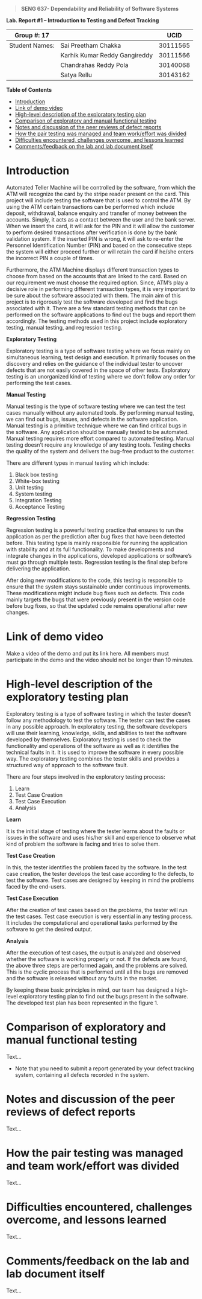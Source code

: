 >   **SENG 637- Dependability and Reliability of Software Systems**

**Lab. Report \#1 – Introduction to Testing and Defect Tracking**

| Group \#:  17     |   |UCID|
|-----------------|---|------|
| Student Names:  | Sai Preetham Chakka  |30111565|
|                 | Karhik Kumar Reddy Gangireddy  |30111566|
|                 | Chandrahas Reddy Pola  |30140068|
|                 | Satya Rellu  |30143162|

**Table of Contents**
- [Introduction](#introduction)
- [Link of demo video](#link-of-demo-video)
- [High-level description of the exploratory testing plan](#high-level-description-of-the-exploratory-testing-plan)
- [Comparison of exploratory and manual functional testing](#comparison-of-exploratory-and-manual-functional-testing)
- [Notes and discussion of the peer reviews of defect reports](#notes-and-discussion-of-the-peer-reviews-of-defect-reports)
- [How the pair testing was managed and team work/effort was divided](#how-the-pair-testing-was-managed-and-team-workeffort-was-divided)
- [Difficulties encountered, challenges overcome, and lessons learned](#difficulties-encountered-challenges-overcome-and-lessons-learned)
- [Comments/feedback on the lab and lab document itself](#commentsfeedback-on-the-lab-and-lab-document-itself)


# Introduction

Automated Teller Machine will be controlled by the software, from which the ATM will recognize the card by the stripe reader present on the card. This project will include testing the software that is used to control the ATM. By using the ATM certain transactions can be performed which include deposit, withdrawal, balance enquiry and transfer of money between the accounts. Simply, it acts as a contact between the user and the bank server. When we insert the card, it will ask for the PIN and it will allow the customer to perform desired transactions after verification is done by the bank validation system. If the inserted PIN is wrong, it will ask to re-enter the Personnel Identification Number (PIN) and based on the consecutive steps the system will either proceed further or will retain the card if he/she enters the incorrect PIN a couple of times. 

Furthermore, the ATM Machine displays different transaction types to choose from based on the accounts that are linked to the card. Based on our requirement we must choose the required option. Since, ATM’s play a decisive role in performing different transaction types, it is very important to be sure about the software associated with them. The main aim of this project is to rigorously test the software developed and find the bugs associated with it. There are a few standard testing methods that can be performed on the software applications to find out the bugs and report them accordingly. The testing methods used in this project include exploratory testing, manual testing, and regression testing.

**Exploratory Testing**

Exploratory testing is a type of software testing where we focus mainly on simultaneous learning, test design and execution. It primarily focuses on the discovery and relies on the guidance of the individual tester to uncover defects that are not easily covered in the space of other tests. Exploratory testing is an unorganized kind of testing where we don’t follow any order for performing the test cases.

**Manual Testing**

Manual testing is the type of software testing where we can test the test cases manually without any automated tools. By performing manual testing, we can find out bugs, issues, and defects in the software application. Manual testing is a primitive technique where we can find critical bugs in the software. Any application should be manually tested to be automated. Manual testing requires more effort compared to automated testing. Manual testing doesn’t require any knowledge of any testing tools. Testing checks the quality of the system and delivers the bug-free product to the customer.

There are different types in manual testing which include:

1.	Black box testing
2.	White-box testing
3.	Unit testing
4.	System testing
5.	Integration Testing
6.	Acceptance Testing

**Regression Testing**

Regression testing is a powerful testing practice that ensures to run the application as per the prediction after bug fixes that have been detected before. This testing type is mainly responsible for running the application with stability and at its full functionality. To make developments and integrate changes in the applications, developed applications or software’s must go through multiple tests. Regression testing is the final step before delivering the application.

After doing new modifications to the code, this testing is responsible to ensure that the system stays sustainable under continuous improvements. These modifications might include bug fixes such as defects. This code mainly targets the bugs that were previously present in the version code before bug fixes, so that the updated code remains operational after new changes. 




# Link of demo video 

Make a video of the demo and put its link here.
All members must participate in the demo and the video should not be longer than 10 minutes.


# High-level description of the exploratory testing plan

Exploratory testing is a type of software testing in which the tester doesn’t follow any methodology to test the software. The tester can test the cases in any possible approach. In exploratory testing, the software developers will use their learning, knowledge, skills, and abilities to test the software developed by themselves. Exploratory testing is used to check the functionality and operations of the software as well as it identifies the technical faults in it. It is used to improve the software in every possible way. The exploratory testing combines the tester skills and provides a structured way of approach to the software fault. 

There are four steps involved in the exploratory testing process:
1.	Learn
2.	Test Case Creation
3.	Test Case Execution
4.	Analysis

**Learn**

It is the initial stage of testing where the tester learns about the faults or issues in the software and uses his/her skill and experience to observe what kind of problem the software is facing and tries to solve them.

**Test Case Creation**

In this, the tester identifies the problem faced by the software. In the test case creation, the tester develops the test case according to the defects, to test the software. Test cases are designed by keeping in mind the problems faced by the end-users.

**Test Case Execution**

After the creation of test cases based on the problems, the tester will run the test cases. Test case execution is very essential in any testing process. It includes the computational and operational tasks performed by the software to get the desired output.

**Analysis**

After the execution of test cases, the output is analyzed and observed whether the software is working properly or not. If the defects are found, the above three steps are performed again, and the problems are solved. This is the cyclic process that is performed until all the bugs are removed and the software is released without any faults in the market.
  
By keeping these basic principles in mind, our team has designed a high-level exploratory testing plan to find out the bugs present in the software. The developed test plan has been represented in the figure 1.


# Comparison of exploratory and manual functional testing
Text…

-   Note that you need to submit a report generated by your defect tracking
    system, containing all defects recorded in the system.

# Notes and discussion of the peer reviews of defect reports

Text…

# How the pair testing was managed and team work/effort was divided 

Text…

# Difficulties encountered, challenges overcome, and lessons learned

Text…

# Comments/feedback on the lab and lab document itself

Text…
